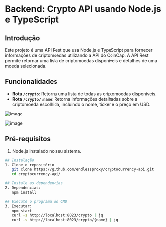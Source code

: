# Backend: **Crypto API** usando **Node.js** e **TypeScript**

## Introdução
Este projeto é uma API Rest que usa Node.js e TypeScript para fornecer informações de criptomoedas utilizando a API do CoinCap. A API Rest permite retornar uma lista de criptomoedas disponiveis e detalhes de uma moeda selecionada.

## Funcionalidades
- **Rota `/crypto`**: Retorna uma lista de todas as criptomoedas disponíveis.
- **Rota `/crypto/:name`**: Retorna informações detalhadas sobre a criptomoeda escolhida, incluindo o nome, ticker e o preço em USD.

![image](https://github.com/user-attachments/assets/e128e964-f663-4def-b5d3-c088c9fc8a59)

![image](https://github.com/user-attachments/assets/69e8f778-7d6f-42a9-8052-7ae6906a0029)


## Pré-requisitos
1. Node.js instalado no seu sistema.

```sh
## Instalação
1. Clone o repositório:
   git clone https://github.com/endlessproxy/cryptocurrency-api.git
   cd cryptocurrency-api/

## Instale as dependencias
2. Dependencias:
   npm install

## Execute o programa no CMD
3. Executar:
   npm start
   curl -s http://localhost:8023/crypto | jq
   curl -s http://localhost:8023/crypto/{name} | jq
